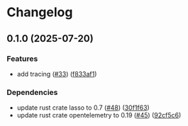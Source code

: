 # Changelog

## 0.1.0 (2025-07-20)


### Features

* add tracing ([#33](https://github.com/YoloDev/hass-rs/issues/33)) ([f833af1](https://github.com/YoloDev/hass-rs/commit/f833af1c61de8dd79ebfe66dd6488ab126312960))


### Dependencies

* update rust crate lasso to 0.7 ([#48](https://github.com/YoloDev/hass-rs/issues/48)) ([30f1f63](https://github.com/YoloDev/hass-rs/commit/30f1f63ac6a37b658d8927df91810f4b447f1bac))
* update rust crate opentelemetry to 0.19 ([#45](https://github.com/YoloDev/hass-rs/issues/45)) ([92cf5c6](https://github.com/YoloDev/hass-rs/commit/92cf5c609f1d9caf18abd9f1368986c2a7013128))
